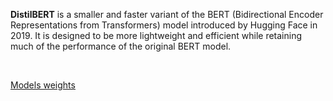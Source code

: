 **DistilBERT** is a smaller and faster variant of the BERT (Bidirectional Encoder Representations from Transformers) model introduced by Hugging Face in 2019. It is designed to be more lightweight and efficient while retaining much of the performance of the original BERT model.

<br>

[Models weights](https://drive.google.com/drive/folders/1s87g_3wwcu7na00Z0t43AyyqFPyfHfny?usp=sharing)
